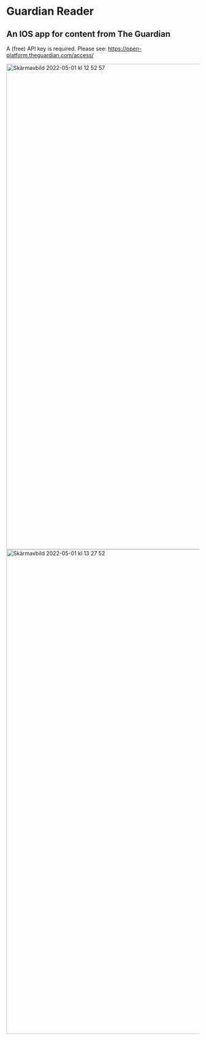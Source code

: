 # Guardian Reader

## An IOS app for content from The Guardian

A (free) API key is required. Please see: https://open-platform.theguardian.com/access/


<img width="1266" alt="Skärmavbild 2022-05-01 kl  12 52 57" src="https://user-images.githubusercontent.com/91143280/166142794-7fee3502-cbd5-4301-8e8e-d41fcaee61fb.png">

<img width="1264" alt="Skärmavbild 2022-05-01 kl  13 27 52" src="https://user-images.githubusercontent.com/91143280/166143878-3b212816-7154-4f1a-83c3-ca76682e2d0f.png">
